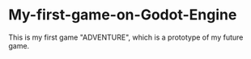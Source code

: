 # My-first-game-on-Godot-Engine

This is my first game "ADVENTURE", which is a prototype of my future game.
